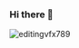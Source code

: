 ### Hi there 👋

<p align="left"> <img src="https://komarev.com/ghpvc/?username=editingvfx789&label=Profile%20views&color=0e75b6&style=flat" alt="editingvfx789" /> </p>


